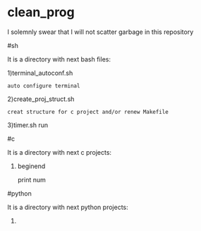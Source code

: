 # clean\_prog

I solemnly swear that I will not scatter garbage in this repository

#sh

It is a directory with next bash files:

1)terminal\_autoconf.sh

	auto configure terminal

2)create\_proj\_struct.sh

	creat structure for c project and/or renew Makefile

3)timer.sh
	run 

#c

It is a directory with next c projects:

1) beginend

	print num

#python

It is a directory with next python projects:

1)
